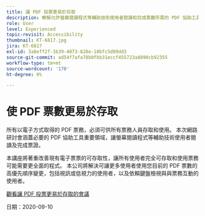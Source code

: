 ```yaml
---
title: 讓 PDF 投票更易於存取
description: 瞭解允許螢幕閱讀程式等輔助技術使用者閱讀和完成票數所需的 PDF 協助工具重要領域。
role: User
level: Experienced
topic-revisit: Accessibility
thumbnail: KT-6817.jpg
jira: KT-6817
exl-id: 3a8eff2f-1b39-4073-828e-18bfc5d89dd3
source-git-commit: ad54f7afa78b0fbb31eccf455723a8890cb92355
workflow-type: tm+mt
source-wordcount: '170'
ht-degree: 0%

---
```


# 使 PDF 票數更易於存取

所有以電子方式取得的 PDF 票務，必須可供所有票務人員存取和使用。 本次網路研討會涵蓋必要的 PDF 協助工具重要領域，讓螢幕閱讀程式等輔助技術使用者閱讀及完成票證。

本講座將著重改善現有電子票票的可存取性，讓所有使用者完全可存取和使用票務可能需要更全面的程式。 本公司將解決可讓更多使用者使用您目前的 PDF 票數的高優先順序變更，包括視訊或低視力的使用者，以及依賴鍵盤檢視與與票務互動的使用者。

[觀看讓 PDF 投票更易於存取的會議](https://event.on24.com/wcc/r/2620020/599427B9BC7DA6BB34A4D46EB0EB1F63)

日期：2020-09-10